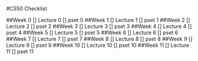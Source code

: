 #CS50 Checklist

##Week 0
[] Lecture 0
[] pset 0
##Week 1
[] Lecture 1
[] pset 1
##Week 2
[] Lecture 2
[] pset 2
##Week 3
[] Lecture 3
[] pset 3
##Week 4
[] Lecture 4
[] pset 4
##Week 5
[] Lecture 5
[] pset 5
##Week 6
[] Lecture 6
[] pset 6
##Week 7
[] Lecture 7
[] pset 7
##Week 8
[] Lecture 8
[] pset 8
##Week 9
[] Lecture 9
[] pset 9
##Week 10
[] Lecture 10
[] pset 10
##Week 11
[] Lecture 11
[] pset 11
